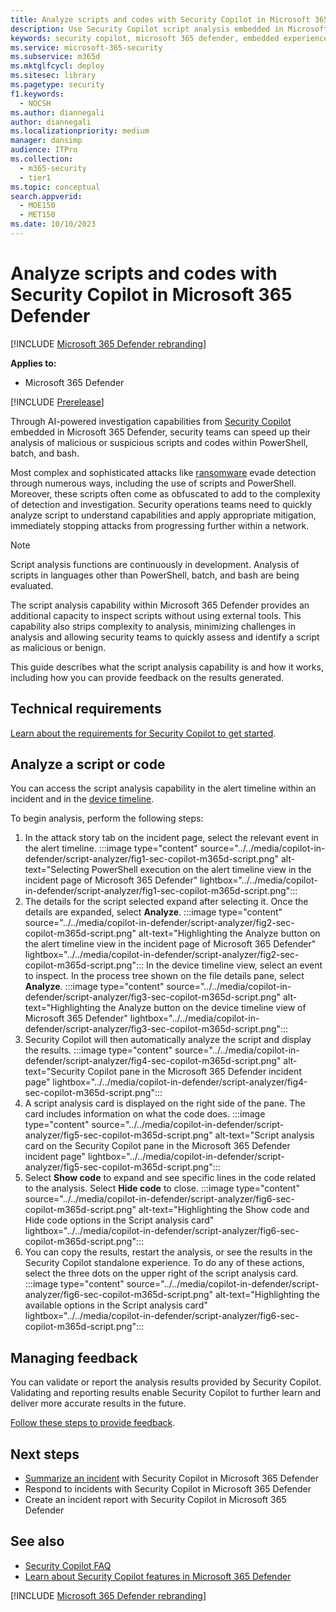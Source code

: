 ```yaml
---
title: Analyze scripts and codes with Security Copilot in Microsoft 365 Defender
description: Use Security Copilot script analysis embedded in Microsoft 365 Defender to investigate scripts and codes.
keywords: security copilot, microsoft 365 defender, embedded experience, incident summary, script analyzer, script analysis, query assistant, m365, incident report, guided response, incident response playbooks, incident response, powershell, powershell analysis, bash, batch, bash analysis, batch analysis, code analysis, code analyzer
ms.service: microsoft-365-security
ms.subservice: m365d
ms.mktglfcycl: deploy
ms.sitesec: library
ms.pagetype: security
f1.keywords:
  - NOCSH
ms.author: diannegali
author: diannegali
ms.localizationpriority: medium
manager: dansimp
audience: ITPro
ms.collection:
  - m365-security
  - tier1
ms.topic: conceptual
search.appverid:
  - MOE150
  - MET150
ms.date: 10/10/2023
---
```


# Analyze scripts and codes with Security Copilot in Microsoft 365 Defender

[!INCLUDE [Microsoft 365 Defender rebranding](../includes/microsoft-defender.md)]

**Applies to:**
- Microsoft 365 Defender

[!INCLUDE [Prerelease](../includes/prerelease.md)]

Through AI-powered investigation capabilities from [Security Copilot](/copilot/microsoft-365-copilot-overview.md) embedded in Microsoft 365 Defender, security teams can speed up their analysis of malicious or suspicious scripts and codes within PowerShell, batch, and bash.

Most complex and sophisticated attacks like [ransomware](/security/ransomware) evade detection through numerous ways, including the use of scripts and PowerShell. Moreover, these scripts often come as obfuscated to add to the complexity of detection and investigation. Security operations teams need to quickly analyze script to understand capabilities and apply appropriate mitigation, immediately stopping attacks from progressing further within a network.

> [!NOTE]
> Script analysis functions are continuously in development. Analysis of scripts in languages other than PowerShell, batch, and bash are being evaluated.

The script analysis capability within Microsoft 365 Defender provides an additional capacity to inspect scripts without using external tools. This capability also strips complexity to analysis, minimizing challenges in analysis and allowing security teams to quickly assess and identify a script as malicious or benign.

This guide describes what the script analysis capability is and how it works, including how you can provide feedback on the results generated.

## Technical requirements

[Learn about the requirements for Security Copilot to get started](/copilot/microsoft-365-copilot-requirements.md).

## Analyze a script or code

You can access the script analysis capability in the alert timeline within an incident and in the [device timeline](/defender-endpoint/device-timeline-event-flag.md).

To begin analysis, perform the following steps:

1. In the attack story tab on the incident page, select the relevant event in the alert timeline.
:::image type="content" source="../../media/copilot-in-defender/script-analyzer/fig1-sec-copilot-m365d-script.png" alt-text="Selecting PowerShell execution on the alert timeline view in the incident page of Microsoft 365 Defender" lightbox="../../media/copilot-in-defender/script-analyzer/fig1-sec-copilot-m365d-script.png":::
2. The details for the script selected expand after selecting it. Once the details are expanded, select **Analyze**.
:::image type="content" source="../../media/copilot-in-defender/script-analyzer/fig2-sec-copilot-m365d-script.png" alt-text="Highlighting the Analyze button on the alert timeline view in the incident page of Microsoft 365 Defender" lightbox="../../media/copilot-in-defender/script-analyzer/fig2-sec-copilot-m365d-script.png":::
In the device timeline view, select an event to inspect. In the process tree shown on the file details pane, select **Analyze**.
:::image type="content" source="../../media/copilot-in-defender/script-analyzer/fig3-sec-copilot-m365d-script.png" alt-text="Highlighting the Analyze button on the device timeline view of Microsoft 365 Defender" lightbox="../../media/copilot-in-defender/script-analyzer/fig3-sec-copilot-m365d-script.png":::
3. Security Copilot will then automatically analyze the script and display the results.
:::image type="content" source="../../media/copilot-in-defender/script-analyzer/fig4-sec-copilot-m365d-script.png" alt-text="Security Copilot pane in the Microsoft 365 Defender incident page" lightbox="../../media/copilot-in-defender/script-analyzer/fig4-sec-copilot-m365d-script.png":::
4. A script analysis card is displayed on the right side of the pane. The card includes information on what the code does.
:::image type="content" source="../../media/copilot-in-defender/script-analyzer/fig5-sec-copilot-m365d-script.png" alt-text="Script analysis card on the Security Copilot pane in the Microsoft 365 Defender incident page" lightbox="../../media/copilot-in-defender/script-analyzer/fig5-sec-copilot-m365d-script.png":::
5. Select **Show code** to expand and see specific lines in the code related to the analysis. Select **Hide code** to close.
:::image type="content" source="../../media/copilot-in-defender/script-analyzer/fig6-sec-copilot-m365d-script.png" alt-text="Highlighting the Show code and Hide code options in the Script analysis card" lightbox="../../media/copilot-in-defender/script-analyzer/fig6-sec-copilot-m365d-script.png":::
5. You can copy the results, restart the analysis, or see the results in the Security Copilot standalone experience. To do any of these actions, select the three dots on the upper right of the script analysis card.
:::image type="content" source="../../media/copilot-in-defender/script-analyzer/fig6-sec-copilot-m365d-script.png" alt-text="Highlighting the available options in the Script analysis card" lightbox="../../media/copilot-in-defender/script-analyzer/fig6-sec-copilot-m365d-script.png":::

## Managing feedback

You can validate or report the analysis results provided by Security Copilot. Validating and reporting results enable Security Copilot to further learn and deliver more accurate results in the future.

[Follow these steps to provide feedback](security-copilot-m365d-incident-summary.md#managing-feedback).

## Next steps
- [Summarize an incident](security-copilot-m365d-incident-summary.md) with Security Copilot in Microsoft 365 Defender
- Respond to incidents with Security Copilot in Microsoft 365 Defender
- Create an incident report with Security Copilot in Microsoft 365 Defender

## See also
-	[Security Copilot FAQ](/copilot/rai-faqs-security-copilot.md)
-	[Learn about Security Copilot features in Microsoft 365 Defender](security-copilot-in-microsoft-365-defender.md)

[!INCLUDE [Microsoft 365 Defender rebranding](../../includes/defender-m3d-techcommunity.md)]